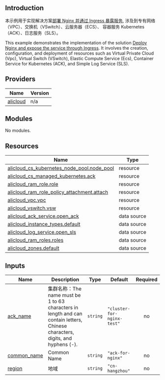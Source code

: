 ## Introduction
<!-- DOCS_DESCRIPTION_CN -->
本示例用于实现解决方案[部署 Nginx 并通过 Ingress 暴露服务](https://www.aliyun.com/solution/tech-solution/nginx-ingress), 涉及到专有网络（VPC）、交换机（VSwitch）、云服务器（ECS）、 容器服务 Kubernetes（ACK）、日志服务（SLS）。
<!-- DOCS_DESCRIPTION_CN -->

<!-- DOCS_DESCRIPTION_EN -->
This example demonstrates the implementation of the solution [Deploy Nginx and expose the service through Ingress](https://www.aliyun.com/solution/tech-solution/nginx-ingress). It involves the creation, configuration, and deployment of resources such as Virtual Private Cloud (Vpc), Virtual Switch (VSwitch), Elastic Compute Service (Ecs), Container Service for Kubernetes (ACK), and Simple Log Service (SLS).
<!-- DOCS_DESCRIPTION_EN -->
    

<!-- BEGIN_TF_DOCS -->
## Providers

| Name | Version |
|------|---------|
| <a name="provider_alicloud"></a> [alicloud](#provider\_alicloud) | n/a |

## Modules

No modules.

## Resources

| Name | Type |
|------|------|
| [alicloud_cs_kubernetes_node_pool.node_pool](https://registry.terraform.io/providers/aliyun/alicloud/latest/docs/resources/cs_kubernetes_node_pool) | resource |
| [alicloud_cs_managed_kubernetes.ack](https://registry.terraform.io/providers/aliyun/alicloud/latest/docs/resources/cs_managed_kubernetes) | resource |
| [alicloud_ram_role.role](https://registry.terraform.io/providers/aliyun/alicloud/latest/docs/resources/ram_role) | resource |
| [alicloud_ram_role_policy_attachment.attach](https://registry.terraform.io/providers/aliyun/alicloud/latest/docs/resources/ram_role_policy_attachment) | resource |
| [alicloud_vpc.vpc](https://registry.terraform.io/providers/aliyun/alicloud/latest/docs/resources/vpc) | resource |
| [alicloud_vswitch.vsw](https://registry.terraform.io/providers/aliyun/alicloud/latest/docs/resources/vswitch) | resource |
| [alicloud_ack_service.open_ack](https://registry.terraform.io/providers/aliyun/alicloud/latest/docs/data-sources/ack_service) | data source |
| [alicloud_instance_types.default](https://registry.terraform.io/providers/aliyun/alicloud/latest/docs/data-sources/instance_types) | data source |
| [alicloud_log_service.open_sls](https://registry.terraform.io/providers/aliyun/alicloud/latest/docs/data-sources/log_service) | data source |
| [alicloud_ram_roles.roles](https://registry.terraform.io/providers/aliyun/alicloud/latest/docs/data-sources/ram_roles) | data source |
| [alicloud_zones.default](https://registry.terraform.io/providers/aliyun/alicloud/latest/docs/data-sources/zones) | data source |

## Inputs

| Name | Description | Type | Default | Required |
|------|-------------|------|---------|:--------:|
| <a name="input_ack_name"></a> [ack\_name](#input\_ack\_name) | 集群名称：The name must be 1 to 63 characters in length and can contain letters, Chinese characters, digits, and hyphens (-). | `string` | `"cluster-for-nginx-test"` | no |
| <a name="input_common_name"></a> [common\_name](#input\_common\_name) | Common Name | `string` | `"ack-for-nginx"` | no |
| <a name="input_region"></a> [region](#input\_region) | 地域 | `string` | `"cn-hangzhou"` | no |
<!-- END_TF_DOCS -->